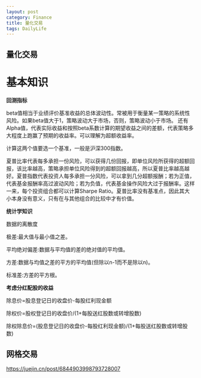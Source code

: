```yaml
---
layout: post
category: Finance
title: 量化交易
tags: DailyLife
---
```


## 量化交易

# 基本知识

**回测指标**

beta值相当于业绩评价基准收益的总体波动性。常被用于衡量某一策略的系统性风险。如果beta值大于1，策略波动大于市场，否则，策略波动小于市场。
还有Alpha值，代表实际收益和按照beta系数计算的期望收益之间的差额，代表策略多大程度上跑赢了预期的收益率。可以理解为超额收益率。

计算这两个值要选一个基准，一般是沪深300指数。

夏普比率代表每多承担一份风险，可以获得几份回报，即单位风险所获得的超额回报，该比率越高，策略承担单位风险得到的超额回报越高，所以夏普比率越高越好。夏普指数代表投资人每多承担一分风险，可以拿到几分超额报酬；若为正值，代表基金报酬率高过波动风险；若为负值，代表基金操作风险大过于报酬率。这样一来，每个投资组合都可以计算Sharpe Ratio。夏普比率没有基准点，因此其大小本身没有意义，只有在与其他组合的比较中才有价值。



**统计学知识**

数据的离散度

极差:最大值与最小值之差。

平均绝对偏差:数据与平均值的差的绝对值的平均值。

方差:数据与均值之差的平方的平均值(但除以n-1而不是除以n)。

标准差:方差的平方根。



**考虑分红配股的收益**

除息价=股息登记日的收盘价-每股红利现金额

除权价=股权登记日的收盘价/(1+每股送红股数或转增股数)

除权除息价=(股息登记日的收盘价-每股红利现金额)/(1+每股送红股数或转增股数)



## 网格交易

https://juejin.cn/post/6844903998793728007